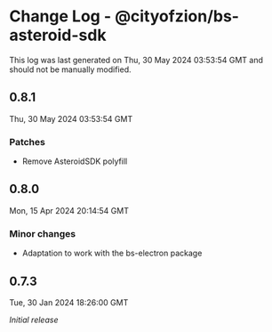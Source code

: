 # Change Log - @cityofzion/bs-asteroid-sdk

This log was last generated on Thu, 30 May 2024 03:53:54 GMT and should not be manually modified.

## 0.8.1
Thu, 30 May 2024 03:53:54 GMT

### Patches

- Remove AsteroidSDK polyfill

## 0.8.0
Mon, 15 Apr 2024 20:14:54 GMT

### Minor changes

- Adaptation to work with the bs-electron package

## 0.7.3
Tue, 30 Jan 2024 18:26:00 GMT

_Initial release_

